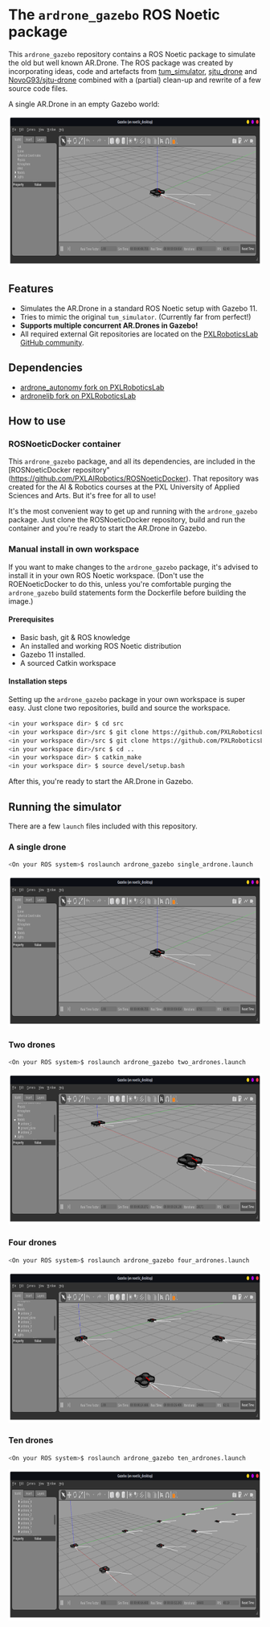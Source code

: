 # The `ardrone_gazebo` ROS Noetic package

This `ardrone_gazebo` repository contains a ROS Noetic package to simulate the old but well known AR.Drone. The ROS package was
created by incorporating ideas, code and artefacts from [tum_simulator](http://wiki.ros.org/tum_simulator),
[sjtu_drone](https://github.com/tahsinkose/sjtu-drone/) and
[NovoG93/sjtu-drone](https://github.com/NovoG93/sjtu-drone) combined with a
(partial) clean-up and rewrite of a few source code files.

A single AR.Drone in an empty Gazebo world:
<p align="center">
  <img height="300" src="./images/single_ardrone.png">
</p>

## Features

- Simulates the AR.Drone in a standard ROS Noetic setup with Gazebo 11.
- Tries to mimic the original `tum_simulator`. (Currently far from perfect!)
- **Supports multiple concurrent AR.Drones in Gazebo!**
- All required external Git repositories are located on the [PXLRoboticsLab GitHub community](https://github.com/pxlroboticslab).


## Dependencies

- [ardrone_autonomy fork on PXLRoboticsLab](https://github.com/PXLRoboticsLab/ardrone_autonomy)
- [ardronelib fork on PXLRoboticsLab](https://github.com/PXLRoboticsLab/ardronelib)


## How to use

###  ROSNoeticDocker container

This `ardrone_gazebo` package, and all its dependencies, are included in the
[ROSNoeticDocker repository"(https://github.com/PXLAIRobotics/ROSNoeticDocker).
That repository was created for the AI & Robotics courses at the PXL University 
of Applied Sciences and Arts. But it's free for all to use!

It's the most convenient way to get up and running with the `ardrone_gazebo`
package. Just clone the ROSNoeticDocker repository, build and run the
container and you're ready to start the AR.Drone in Gazebo.


### Manual install in own workspace
If you want to make changes to the `ardrone_gazebo` package, it's advised to
install it in your own ROS Noetic workspace. (Don't use the ROENoeticDocker to
do this, unless you're comfortable purging the `ardrone_gazebo` build statements
form the Dockerfile before building the image.)


#### Prerequisites

- Basic bash, git &amp; ROS knowledge
- An installed and working ROS Noetic distribution
- Gazebo 11 installed.
- A sourced Catkin workspace


#### Installation steps
Setting up the `ardrone_gazebo` package in your own workspace is super easy.
Just clone two repositories, build and source the workspace.

```bash
<in your workspace dir> $ cd src
<in your workspace dir>/src $ git clone https://github.com/PXLRoboticsLab/ardrone_autonomy
<in your workspace dir>/src $ git clone https://github.com/PXLRoboticsLab/ardrone_gazebo
<in your workspace dir>/src $ cd ..
<in your workspace dir> $ catkin_make
<in your workspace dir> $ source devel/setup.bash
```

After this, you're ready to start the AR.Drone in Gazebo.


## Running the simulator
There are a few `launch` files included with this repository.

### A single drone

```bash
<On your ROS system>$ roslaunch ardrone_gazebo single_ardrone.launch 
```

<p align="center">
  <img height="300" src="./images/single_ardrone.png">
</p>

### Two drones

```bash
<On your ROS system>$ roslaunch ardrone_gazebo two_ardrones.launch 
```

<p align="center">
  <img height="300" src="./images/two_ardrones.png">
</p>

### Four drones

```bash
<On your ROS system>$ roslaunch ardrone_gazebo four_ardrones.launch 
```

<p align="center">
  <img height="300" src="./images/four_ardrones.png">
</p>

### Ten drones

```bash
<On your ROS system>$ roslaunch ardrone_gazebo ten_ardrones.launch 
```

<p align="center">
  <img height="300" src="./images/ten_ardrones.png">
</p>
